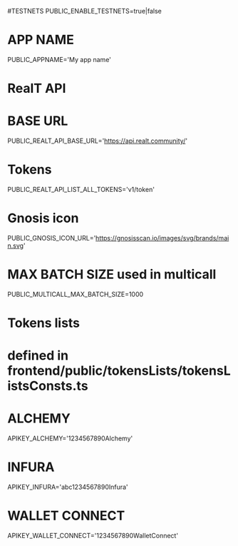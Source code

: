 #TESTNETS
PUBLIC_ENABLE_TESTNETS=true|false
# APP NAME
PUBLIC_APPNAME='My app name'

# RealT API
# BASE URL
PUBLIC_REALT_API_BASE_URL='https://api.realt.community/'
# Tokens
PUBLIC_REALT_API_LIST_ALL_TOKENS='v1/token'

# Gnosis icon
PUBLIC_GNOSIS_ICON_URL='https://gnosisscan.io/images/svg/brands/main.svg'

# MAX BATCH SIZE used in multicall
PUBLIC_MULTICALL_MAX_BATCH_SIZE=1000

# Tokens lists
# defined in frontend/public/tokensLists/tokensListsConsts.ts

# ALCHEMY
APIKEY_ALCHEMY='1234567890Alchemy'
# INFURA
APIKEY_INFURA='abc1234567890Infura'
# WALLET CONNECT
APIKEY_WALLET_CONNECT='1234567890WalletConnect'